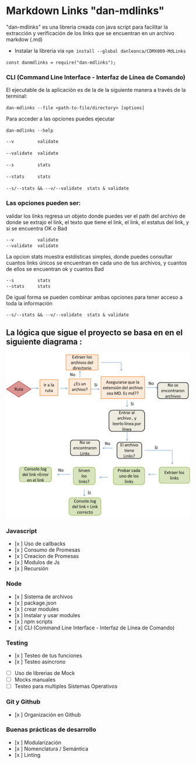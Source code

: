 # Markdown Links "dan-mdlinks"
"dan-mdlinks" es una libreria creada con java script para facilitar la extracción y verificación de los links que se encuentran en un archivo markdow (.md)
 
 - Instalar la libreria via `npm install --global danleonca/CDMX009-MdLinks`

 `const danmdlinks = require("dan-mdlinks");`

### CLI (Command Line Interface - Interfaz de Línea de Comando)

El ejecutable de la aplicación es de la de la siguiente
manera a través de la terminal:

`dan-mdlinks --file <path-to-file/directory> [options]`



Para acceder a las opciones puedes ejecutar 

`dan-mdlinks --help`


    --v         validate

    --validate  validate

    --s         stats

    --stats     stats
    
    --s/--stats && --v/--validate  stats & validate


### Las opciones pueden ser:
validar los links regresa un objeto donde puedes ver el path del archivo de donde se extrajo el link, el texto que tiene el link, el link, el estatus del link, y si se encuentra OK o Bad 

    --v         validate
    --validate  validate

La opcion stats muestra estdísticas simples, donde puedes consultar cuantos links únicos se encuentran en cada uno de tus archivos, y cuantos de ellos se encuentran ok y cuantos Bad

    --s         stats
    --stats     stats

De igual forma se pueden combinar ambas opciones para tener acceso a toda la información

    --s/--stats && --v/--validate  stats & validate


## La lógica que sigue el proyecto se basa en  en el siguiente diagrama :

![Diagrama](utils/img/flowChart.png)


### Javascript
- [x ]  Uso de callbacks
- [x ] Consumo de Promesas
- [x ] Creacion de Promesas
- [x ] Modulos de Js
- [x ] Recursión

### Node
- [x ] Sistema de archivos
- [x ] package.json
- [x ] crear modules
- [x ] Instalar y usar modules
- [x ] npm scripts
- [ x] CLI (Command Line Interface - Interfaz de Línea de Comando)

### Testing
- [x ]  Testeo de tus funciones
- [x ] Testeo asíncrono
- [ ] Uso de librerias de Mock
- [ ] Mocks manuales
- [ ] Testeo para multiples Sistemas Operativos

### Git y Github
- [x ] Organización en Github

### Buenas prácticas de desarrollo
- [x ] Modularización
- [x ] Nomenclatura / Semántica
- [x ] Linting














